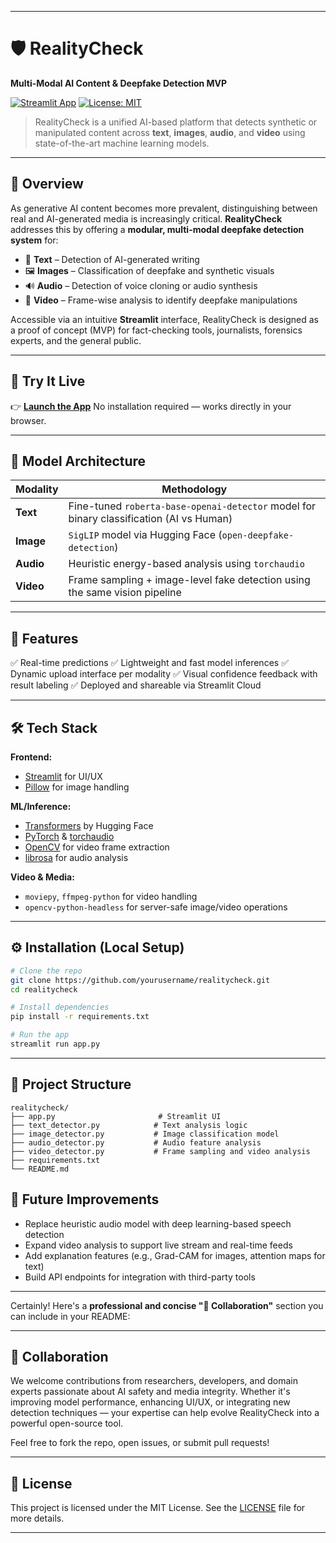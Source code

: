 
---

# 🛡️ RealityCheck

**Multi-Modal AI Content & Deepfake Detection MVP**

[![Streamlit App](https://img.shields.io/badge/Live%20App-Click%20Here-brightgreen)](https://realitycheck-kzofedkmztvdbpp9ehdmxb.streamlit.app/)
[![License: MIT](https://img.shields.io/badge/License-MIT-blue.svg)](LICENSE)

> RealityCheck is a unified AI-based platform that detects synthetic or manipulated content across **text**, **images**, **audio**, and **video** using state-of-the-art machine learning models.

---

## 📌 Overview

As generative AI content becomes more prevalent, distinguishing between real and AI-generated media is increasingly critical. **RealityCheck** addresses this by offering a **modular, multi-modal deepfake detection system** for:

* 📝 **Text** – Detection of AI-generated writing
* 🖼️ **Images** – Classification of deepfake and synthetic visuals
* 🔊 **Audio** – Detection of voice cloning or audio synthesis
* 🎥 **Video** – Frame-wise analysis to identify deepfake manipulations

Accessible via an intuitive **Streamlit** interface, RealityCheck is designed as a proof of concept (MVP) for fact-checking tools, journalists, forensics experts, and the general public.

---

## 🔗 Try It Live

👉 **[Launch the App](https://realitycheck-kzofedkmztvdbpp9ehdmxb.streamlit.app/)**
No installation required — works directly in your browser.

---

## 🧠 Model Architecture

| Modality  | Methodology                                                                             |
| --------- | --------------------------------------------------------------------------------------- |
| **Text**  | Fine-tuned `roberta-base-openai-detector` model for binary classification (AI vs Human) |
| **Image** | `SigLIP` model via Hugging Face (`open-deepfake-detection`)                             |
| **Audio** | Heuristic energy-based analysis using `torchaudio`                                      |
| **Video** | Frame sampling + image-level fake detection using the same vision pipeline              |

---

## 🧪 Features

✅ Real-time predictions
✅ Lightweight and fast model inferences
✅ Dynamic upload interface per modality
✅ Visual confidence feedback with result labeling
✅ Deployed and shareable via Streamlit Cloud

---

## 🛠️ Tech Stack

**Frontend:**

* [Streamlit](https://streamlit.io) for UI/UX
* [Pillow](https://python-pillow.org) for image handling

**ML/Inference:**

* [Transformers](https://huggingface.co/transformers/) by Hugging Face
* [PyTorch](https://pytorch.org) & [torchaudio](https://pytorch.org/audio/)
* [OpenCV](https://opencv.org) for video frame extraction
* [librosa](https://librosa.org) for audio analysis

**Video & Media:**

* `moviepy`, `ffmpeg-python` for video handling
* `opencv-python-headless` for server-safe image/video operations

---

## ⚙️ Installation (Local Setup)

```bash
# Clone the repo
git clone https://github.com/yourusername/realitycheck.git
cd realitycheck

# Install dependencies
pip install -r requirements.txt

# Run the app
streamlit run app.py
```

---

## 📁 Project Structure

```
realitycheck/
├── app.py                       # Streamlit UI
├── text_detector.py            # Text analysis logic
├── image_detector.py           # Image classification model
├── audio_detector.py           # Audio feature analysis
├── video_detector.py           # Frame sampling and video analysis
├── requirements.txt
└── README.md

```

## 🚀 Future Improvements

* Replace heuristic audio model with deep learning-based speech detection
* Expand video analysis to support live stream and real-time feeds
* Add explanation features (e.g., Grad-CAM for images, attention maps for text)
* Build API endpoints for integration with third-party tools

---

Certainly! Here's a **professional and concise "🤝 Collaboration"** section you can include in your README:

---

## 🤝 Collaboration

We welcome contributions from researchers, developers, and domain experts passionate about AI safety and media integrity. Whether it's improving model performance, enhancing UI/UX, or integrating new detection techniques — your expertise can help evolve RealityCheck into a powerful open-source tool.

Feel free to fork the repo, open issues, or submit pull requests!

---

## 📄 License

This project is licensed under the MIT License.
See the [LICENSE](LICENSE) file for more details.

---
